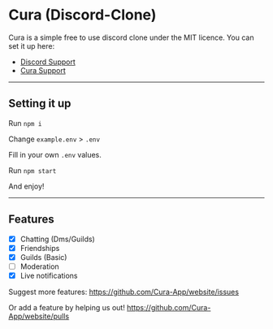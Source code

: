 # Cura (Discord-Clone)

Cura is a simple free to use discord clone under the MIT licence.
You can set it up here:

- [Discord Support](https://discord.gg/G8jE7MRaur)
- [Cura Support](https://cura-app.tk/invite/LS6fgcql1)

---

## Setting it up


Run `npm i`


Change `example.env` > `.env` 

Fill in your own `.env` values.

Run `npm start` 

And enjoy!

---

## Features

- [x] Chatting (Dms/Guilds)
- [x] Friendships
- [x] Guilds (Basic)
- [ ] Moderation
- [x] Live notifications

Suggest more features:
https://github.com/Cura-App/website/issues

Or add a feature by helping us out!
https://github.com/Cura-App/website/pulls